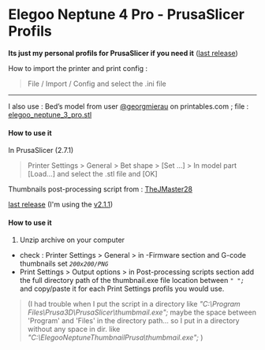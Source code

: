# Elegoo Neptune 4 Pro - PrusaSlicer Profils
**Its just my personal profils for PrusaSlicer if you need it**
([last release](https://github.com/LockHar/N4Pro-PrusaSlicer-Profil/releases/tag/2024.01v0))

How to import the printer and print config :
>File / Import / Config and select the .ini file
---

I also use :
Bed’s model from user [@georgmierau](https://www.printables.com/@georgmierau) on printables.com ; file : [elegoo_neptune_3_pro.stl](https://www.printables.com/model/409310-custom-build-plates-for-neptune-3-proplusmax-and-4/files)

#### How to use it
In PrusaSlicer (2.7.1)
>Printer Settings > General > Bet shape > [Set …] > In model part [Load…] and select the .stl file and [OK]

Thumbnails post-processing script from : [TheJMaster28](https://github.com/TheJMaster28)

[last release](https://github.com/TheJMaster28/ElegooNeptuneThumbnailPrusa/releases) (I'm using the [v2.1.1](https://github.com/TheJMaster28/ElegooNeptuneThumbnailPrusa/releases/tag/v2.1.1))

#### How to use it
1. Unzip archive on your computer
+ check : Printer Settings > General > in -Firmware section and G-code thumbnails set *`200x200/PNG`*
+ Print Settings > Output options > in Post-processing scripts section add the full directory path of the thumbnail.exe file location between *`" ";`* and copy/paste it for each Print Settings profils you would use.

>(I had trouble when I put the script in a directory like *"C:\Program Files\Prusa3D\PrusaSlicer\thumbmail.exe";*
>maybe the space between 'Program' and 'Files' in the directory path… so I put in a directory without any space in dir. like *"C:\ElegooNeptuneThumbnailPrusa\thumbmail.exe";* )
